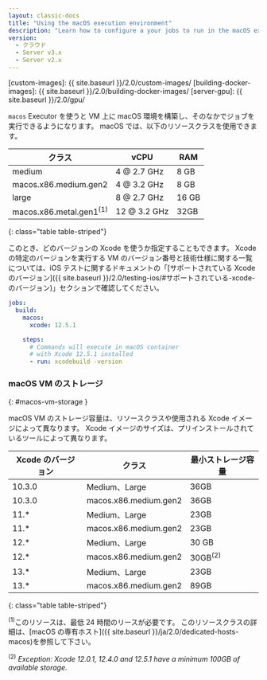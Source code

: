 ```yaml
---
layout: classic-docs
title: "Using the macOS execution environment"
description: "Learn how to configure a your jobs to run in the macOS execution environment."
version:
  - クラウド
  - Server v3.x
  - Server v2.x
---
```


[custom-images]: {{ site.baseurl }}/2.0/custom-images/ [building-docker-images]: {{ site.baseurl }}/2.0/building-docker-images/ [server-gpu]: {{ site.baseurl }}/2.0/gpu/

`macos` Executor を使うと VM 上に macOS 環境を構築し、そのなかでジョブを実行できるようになります。 macOS では、以下のリソースクラスを使用できます。

| クラス                                | vCPU         | RAM   |
| ---------------------------------- | ------------ | ----- |
| medium                             | 4 @ 2.7 GHz  | 8 GB  |
| macos.x86.medium.gen2              | 4 @ 3.2 GHz  | 8 GB  |
| large                              | 8 @ 2.7 GHz  | 16 GB |
| macos.x86.metal.gen1<sup>(1)</sup> | 12 @ 3.2 GHz | 32GB  |
{: class="table table-striped"}

このとき、どのバージョンの Xcode を使うか指定することもできます。 Xcode の特定のバージョンを実行する VM のバージョン番号と技術仕様に関する一覧については、iOS テストに関するドキュメントの「[サポートされている Xcode のバージョン]({{ site.baseurl }}/2.0/testing-ios/#サポートされている-xcode-のバージョン)」セクションで確認してください。

```yaml
jobs:
  build:
    macos:
      xcode: 12.5.1

    steps:
      # Commands will execute in macOS container
      # with Xcode 12.5.1 installed
      - run: xcodebuild -version
```

### macOS VM のストレージ
{: #macos-vm-storage }

macOS VM のストレージ容量は、リソースクラスや使用される Xcode イメージによって異なります。 Xcode イメージのサイズは、プリインストールされているツールによって異なります。

| Xcode のバージョン | クラス                   | 最小ストレージ容量          |
| ------------ | --------------------- | ------------------ |
| 10.3.0       | Medium、Large          | 36GB               |
| 10.3.0       | macos.x86.medium.gen2 | 36GB               |
| 11.*         | Medium、Large          | 23GB               |
| 11.*         | macos.x86.medium.gen2 | 23GB               |
| 12.*         | Medium、Large          | 30 GB              |
| 12.*         | macos.x86.medium.gen2 | 30GB<sup>(2)</sup> |
| 13.*         | Medium、Large          | 23GB               |
| 13.*         | macos.x86.medium.gen2 | 89GB               |
{: class="table table-striped"}

<sup>(1)</sup>このリソースは、最低 24 時間のリースが必要です。 このリソースクラスの詳細は、[macOS の専有ホスト]({{ site.baseurl }}/ja/2.0/dedicated-hosts-macos)を参照して下さい。

<sup>(2)</sup> _Exception: Xcode 12.0.1, 12.4.0 and 12.5.1 have a minimum 100GB of available storage._
